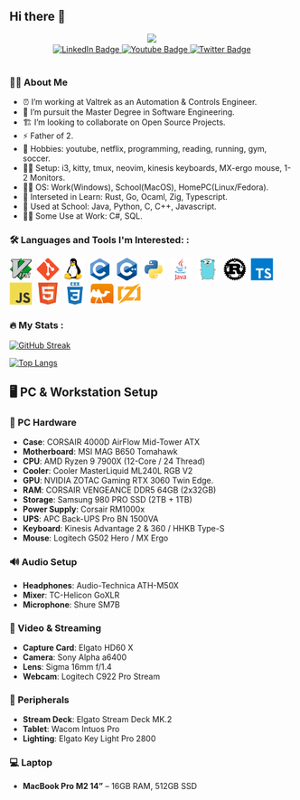 ## Hi there 👋

<!--
**sergiogallegos/sergiogallegos** is a ✨ _special_ ✨ repository because its `README.md` (this file) appears on your GitHub profile.
-->

<!-- GifIconProgrammer -->
<div id="header" align="center">
  <img src="https://media.giphy.com/media/5eLDrEaRGHegx2FeF2/giphy.gif" width="100"/>
</div>

<!-- SocialMedia -->
<div id="badges" align="center">
  <a href="https://www.linkedin.com/in/sergio-gallegos-24271a66/">
    <img src="https://img.shields.io/badge/LinkedIn-blue?style=for-the-badge&logo=linkedin&logoColor=white" alt="LinkedIn Badge"/>
  </a>
  <a href="https://www.youtube.com/channel/UCOVoUxvP6oOJqPIfm0_n6Sg">
    <img src="https://img.shields.io/badge/YouTube-red?style=for-the-badge&logo=youtube&logoColor=white" alt="Youtube Badge"/>
  </a>
  <a href="https://twitter.com/SergioGallegosH">
    <img src="https://img.shields.io/badge/Twitter-blue?style=for-the-badge&logo=twitter&logoColor=white" alt="Twitter Badge"/>
  </a>
</div>

<div id="badges" align="center">
     <!-- Counters -->
    <img src="https://komarev.com/ghpvc/?username=sergiogallegos&style=flat-square&color=blue" alt=""/>
</div>

### :man_technologist: About Me

- ⏰ I’m working at Valtrek as an Automation & Controls Engineer.
- 🌱 I’m pursuit the Master Degree in Software Engineering. 
- 🏗️ I’m looking to collaborate on Open Source Projects.
- ⚡ Father of 2.
- 🛝 Hobbies: youtube, netflix, programming, reading, running, gym, soccer.
- 👨‍💻 Setup: i3, kitty, tmux, neovim, kinesis keyboards, MX-ergo mouse, 1-2 Monitors.
- 👨‍💻 OS: Work(Windows), School(MacOS), HomePC(Linux/Fedora).
- 🦀 Interseted in Learn: Rust, Go, Ocaml, Zig, Typescript.
- 🏫 Used at School: Java, Python, C, C++, Javascript.
- 👨‍💼 Some Use at Work: C#, SQL.


### :hammer_and_wrench: Languages and Tools I'm Interested: :
<!-- Icons -->
<div>
  <img src="https://github.com/devicons/devicon/blob/master/icons/vim/vim-original.svg" title="vim" alt="vim" width="40" height="40"/>&nbsp;
  <img src="https://github.com/devicons/devicon/blob/master/icons/git/git-original.svg" title="Git" **alt="Git" width="40" height="40"/>
  <img src="https://github.com/devicons/devicon/blob/master/icons/linux/linux-original.svg" title="linux" alt="linux" width="40" height="40"/>&nbsp;
  <img src="https://github.com/devicons/devicon/blob/master/icons/c/c-original.svg"  title="C" alt="C" width="40" height="40"/>&nbsp;
  <img src="https://github.com/devicons/devicon/blob/master/icons/cplusplus/cplusplus-original.svg"  title="C++" alt="C++" width="40" height="40"/>&nbsp;
  <img src="https://github.com/devicons/devicon/blob/master/icons/python/python-original.svg" title="Python" alt="Python" width="40" height="40"/>&nbsp;
  <img src="https://github.com/devicons/devicon/blob/master/icons/java/java-original-wordmark.svg" title="Java" alt="Java" width="40" height="40"/>&nbsp;
  <img src="https://github.com/devicons/devicon/blob/master/icons/go/go-original.svg" title="go" alt="go" width="40" height="40"/>&nbsp;
  <img src="https://github.com/devicons/devicon/blob/master/icons/rust/rust-original.svg" title="Rust" alt="Rust" width="40" height="40"/>&nbsp;
  <img src="https://github.com/devicons/devicon/blob/master/icons/typescript/typescript-original.svg" title="TypeScript" alt="TypeScript" width="40" height="40" />&nbsp;
  <img src="https://github.com/devicons/devicon/blob/master/icons/javascript/javascript-original.svg" title="JavaScript" alt="JavaScript" width="40" height="40"/>&nbsp;
  <img src="https://github.com/devicons/devicon/blob/master/icons/html5/html5-original.svg" title="HTML5" alt="HTML" width="40" height="40"/>&nbsp;
  <img src="https://github.com/devicons/devicon/blob/master/icons/css3/css3-plain-wordmark.svg"  title="CSS3" alt="CSS" width="40" height="40"/>&nbsp;
  <img src="https://github.com/devicons/devicon/blob/master/icons/ocaml/ocaml-original.svg"  title="Ocaml" alt="OCAML" width="40" height="40"/>&nbsp;
  <img src="https://github.com/devicons/devicon/blob/master/icons/zig/zig-original.svg"  title="Zig" alt="ZIG" width="40" height="40"/>&nbsp;
  
</div>


### :fire: My Stats :

[![GitHub Streak](https://github-readme-streak-stats.herokuapp.com?user=sergiogallegos&theme=tokyonight&hide_border=true&date_format=M%20j%5B%2C%20Y%5D)](https://git.io/streak-stats)

[![Top Langs](https://github-readme-stats.vercel.app/api/top-langs/?username=sergiogallegos&layout=compact&theme=tokyonight&hide_border=true)](https://github.com/anuraghazra/github-readme-stats)


## 🖥️ PC & Workstation Setup

### 🔧 PC Hardware
- **Case**: CORSAIR 4000D AirFlow Mid-Tower ATX
- **Motherboard**: MSI MAG B650 Tomahawk
- **CPU**: AMD Ryzen 9 7900X (12-Core / 24 Thread)
- **Cooler**: Cooler MasterLiquid ML240L RGB V2
- **GPU**: NVIDIA ZOTAC Gaming RTX 3060 Twin Edge.
- **RAM**: CORSAIR VENGEANCE DDR5 64GB (2x32GB)
- **Storage**: Samsung 980 PRO SSD (2TB + 1TB)
- **Power Supply**: Corsair RM1000x
- **UPS**: APC Back-UPS Pro BN 1500VA
- **Keyboard**: Kinesis Advantage 2 & 360 / HHKB Type-S
- **Mouse**: Logitech G502 Hero / MX Ergo

### 🔊 Audio Setup
- **Headphones**: Audio-Technica ATH-M50X
- **Mixer**: TC-Helicon GoXLR
- **Microphone**: Shure SM7B

### 🎥 Video & Streaming
- **Capture Card**: Elgato HD60 X
- **Camera**: Sony Alpha a6400
- **Lens**: Sigma 16mm f/1.4
- **Webcam**: Logitech C922 Pro Stream  

### 🧩 Peripherals
- **Stream Deck**: Elgato Stream Deck MK.2
- **Tablet**: Wacom Intuos Pro
- **Lighting**: Elgato Key Light Pro 2800

### 💻 Laptop
- **MacBook Pro M2 14”** – 16GB RAM, 512GB SSD
